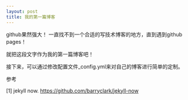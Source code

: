 ```yaml
---
layout: post
title: 我的第一篇博客
---
```

github果然强大！
一直找不到一个合适的写技术博客的地方，直到遇到github pages！

就把这段文字作为我的第一篇博客吧！

接下来，可以通过修改配置文件_config.yml来对自己的博客进行简单的定制。

参考

[1] jekyll now. https://github.com/barryclark/jekyll-now
